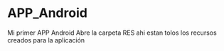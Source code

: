 # APP_Android
Mi primer APP Android
 Abre la carpeta RES
 ahi estan tolos los recursos creados para la aplicación
